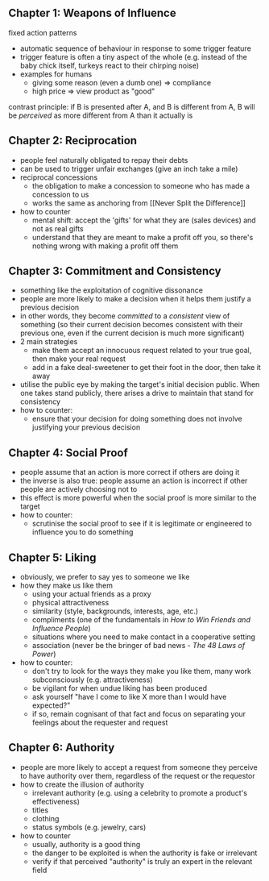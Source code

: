 ## Chapter 1: Weapons of Influence
fixed action patterns
- automatic sequence of behaviour in response to some trigger feature
- trigger feature is often a tiny aspect of the whole (e.g. instead of the baby chick itself, turkeys react to their chirping noise)
- examples for humans
	- giving some reason (even a dumb one) => compliance
	- high price => view product as "good"

contrast principle: if B is presented after A, and B is different from A, B will be _perceived_ as more different from A than it actually is

## Chapter 2: Reciprocation
- people feel naturally obligated to repay their debts
- can be used to trigger unfair exchanges (give an inch take a mile)
- reciprocal concessions
	- the obligation to make a concession to someone who has made a concession to us
	- works the same as anchoring from [[Never Split the Difference]]
- how to counter
	- mental shift: accept the 'gifts' for what they are (sales devices) and not as real gifts
	- understand that they are meant to make a profit off you, so there's nothing wrong with making a profit off them

## Chapter 3: Commitment and Consistency
- something like the exploitation of cognitive dissonance
- people are more likely to make a decision when it helps them justify a previous decision
- in other words, they become _committed_ to a _consistent_ view of something (so their current decision becomes consistent with their previous one, even if the current decision is much more significant)
- 2 main strategies
	- make them accept an innocuous request related to your true goal, then make your real request
	- add in a fake deal-sweetener to get their foot in the door, then take it away
- utilise the public eye by making the target's initial decision public. When one takes stand publicly, there arises a drive to maintain that stand for consistency
- how to counter:
	- ensure that your decision for doing something does not involve justifying your previous decision

## Chapter 4: Social Proof
- people assume that an action is more correct if others are doing it
- the inverse is also true: people assume an action is incorrect if other people are actively choosing not to
- this effect is more powerful when the social proof is more similar to the target
- how to counter:
	- scrutinise the social proof to see if it is legitimate or engineered to influence you to do something

## Chapter 5: Liking
- obviously, we prefer to say yes to someone we like
- how they make us like them
	- using your actual friends as a proxy
	- physical attractiveness
	- similarity (style, backgrounds, interests, age, etc.)
	- compliments (one of the fundamentals in _How to Win Friends and Influence People_)
	- situations where you need to make contact in a cooperative setting
	- association (never be the bringer of bad news - _The 48 Laws of Power_)
- how to counter:
	- don't try to look for the ways they make you like them, many work subconsciously (e.g. attractiveness) 
	- be vigilant for when undue liking has been produced
	- ask yourself "have I come to like X more than I would have expected?"
	- if so, remain cognisant of that fact and focus on separating your feelings about the requester and request
	
## Chapter 6: Authority
- people are more likely to accept a request from someone they perceive to have authority over them, regardless of the request or the requestor
- how to create the illusion of authority
	- irrelevant authority (e.g. using a celebrity to promote a product's effectiveness)
	- titles
	- clothing
	- status symbols (e.g. jewelry, cars)
- how to counter
	- usually, authority is a good thing
	- the danger to be exploited is when the authority is fake or irrelevant
	- verify if that perceived "authority" is truly an expert in the relevant field
